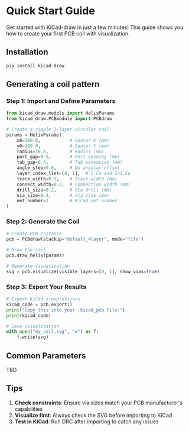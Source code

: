 # Quick Start Guide

Get started with KiCad-draw in just a few minutes! This guide shows you how to create your first PCB coil with visualization.

## Installation

```bash
pip install kicad-draw
```

## Generating a coil pattern

### Step 1: Import and Define Parameters

```python
from kicad_draw.models import HelixParams
from kicad_draw.PCBmodule import PCBdraw

# Create a simple 2-layer circular coil
params = HelixParams(
    x0=100.0,           # Center X (mm)
    y0=100.0,           # Center Y (mm)  
    radius=10.0,        # Radius (mm)
    port_gap=0.5,       # Port opening (mm)
    tab_gap=0.4,        # Tab extension (mm)
    angle_step=0.0,     # No angular offset
    layer_index_list=[0, 1],  # F.Cu and In1.Cu
    track_width=0.5,    # Track width (mm)
    connect_width=0.2,  # Connection width (mm)
    drill_size=0.2,     # Via drill (mm)
    via_size=0.4,       # Via size (mm)
    net_number=1        # KiCad net number
)
```

### Step 2: Generate the Coil

```python
# Create PCB instance
pcb = PCBdraw(stackup="default_4layer", mode="file")

# Draw the coil
pcb.draw_helix(params)

# Generate visualization
svg = pcb.visualize(visible_layers=[0, 1], show_vias=True)
```

### Step 3: Export Your Results

```python
# Export KiCad s-expressions
kicad_code = pcb.export()
print("Copy this into your .kicad_pcb file:")
print(kicad_code)

# Save visualization
with open("my_coil.svg", "w") as f:
    f.write(svg)
```


## Common Parameters
TBD

## Tips

1. **Check constraints**: Ensure via sizes match your PCB manufacturer's capabilities  
1. **Visualize first**: Always check the SVG before importing to KiCad
1. **Test in KiCad**: Run DRC after importing to catch any issues
